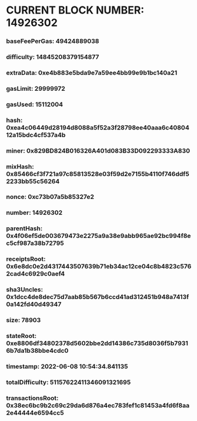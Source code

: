 # CURRENT BLOCK NUMBER: 14926302

### baseFeePerGas: 49424889038
### difficulty: 14845208379154877
### extraData: 0xe4b883e5bda9e7a59ee4bb99e9b1bc140a21
### gasLimit: 29999972
### gasUsed: 15112004
### hash: 0xea4c06449d28194d8088a5f52a3f28798ee40aaa6c4080412a15bdc4cf537a4b
### miner: 0x829BD824B016326A401d083B33D092293333A830
### mixHash: 0x85466cf3f721a97c85813528e03f59d2e7155b4110f746ddf52233bb55c56264
### nonce: 0xc73b07a5b85327e2
### number: 14926302
### parentHash: 0x4f06ef5de003679473e2275a9a38e9abb965ae92bc994f8ec5cf987a38b72795
### receiptsRoot: 0x6e8dc0e2d4317443507639b71eb34ac12ce04c8b4823c5762cad4c6929c0aef4
### sha3Uncles: 0x1dcc4de8dec75d7aab85b567b6ccd41ad312451b948a7413f0a142fd40d49347
### size: 78903
### stateRoot: 0xe8806df34802378d5602bbe2dd14386c735d8036f5b79316b7da1b38bbe4cdc0
### timestamp: 2022-06-08 10:54:34.841135
### totalDifficulty: 51157622411346091321695
### transactionsRoot: 0x38ec6bc9b2c69c29da6d876a4ec783fef1c81453a4fd6f8aa2e44444e6594cc5

